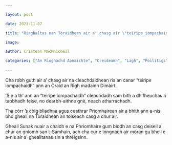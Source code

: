 ```yaml
---

layout: post

date: 2023-11-07

title: "Riaghaltas nan Tòraidhean air a' chasg air \"teiripe iompachaidh\" a thrèigsinn a-rithist"

image:

author: Crìstean MacMhìcheil

categories: ["An Rìoghachd Aonaichte", "Creideamh", "Lagh", "Poilitigs", "Slàinte"]
  
---
```


Cha robh guth air a’ chasg air na cleachdaidhean ris an canar “teiripe iompachaidh” ann an Òraid an Rìgh madainn Dimàirt.

‘S e a th’ ann an “teiripe iompachaidh” cleachdadh sam bith a dh’fheuchas ri taobhadh feise, no dearbh-aithne gnè, neach atharrachadh.

Tha còrr ’s còig bliadhna agus ceathrar Prìomhairean air a bhith ann a-nis bho gheall na Tòraidhean an toiseach casg a chur air.

Gheall Sunak nuair a chaidh e na Phrìomhaire gum biodh an casg deiseil a chur an gnìomh san t-Samhain, ach cha cur e iongnadh air mòran gu bheil e a-nis air a’ ghealltanas sin a thrèigsinn.